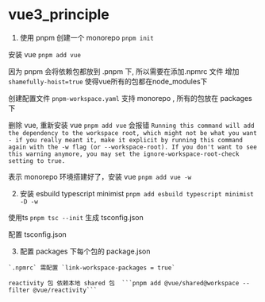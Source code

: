 # vue3_principle

1. 使用 pnpm 创建一个 monorepo `pnpm init`
  
  安装 vue `pnpm add vue`

  因为 pnpm 会将依赖包都放到 .pnpm 下, 所以需要在添加.npmrc 文件 增加 `shamefully-hoist=true` 使得vue所有的包都在node_modules下

  创建配置文件 `pnpm-workspace.yaml` 支持 monorepo , 所有的包放在 packages 下

  删除 vue, 重新安装 vue `pnpm add vue` 会报错 `Running this command will add the dependency to the workspace root, which might not be what you want - if you really meant it, make it explicit by running this command again with the -w flag (or --workspace-root). If you don't want to see this warning anymore, you may set the ignore-workspace-root-check setting to true.`

  表示 monorepo 环境搭建好了，安装 vue ```pnpm add vue -w```

  2. 安装 esbuild typescript minimist
  `pnpm add esbuild typescript minimist -D -w`

  使用ts `pnpm tsc --init` 生成 tsconfig.json

  配置 tsconfig.json

  3. 配置 packages 下每个包的 package.json

    `.npmrc` 需配置 `link-workspace-packages = true`

    reactivity 包 依赖本地 shared 包  ```pnpm add @vue/shared@workspace --filter @vue/reactivity```




